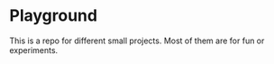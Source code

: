 # Playground

This is a repo for different small projects. Most of them are for fun or experiments.
